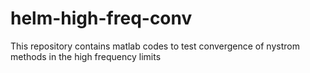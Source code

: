 # helm-high-freq-conv
This repository contains matlab codes to test convergence of nystrom methods in the high frequency limits
